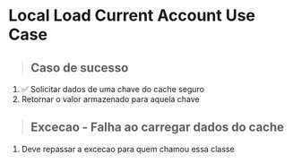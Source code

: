 # Local Load Current Account Use Case

> ## Caso de sucesso
1. ✅ Solicitar dados de uma chave do cache seguro
2. Retornar o valor armazenado para aquela chave

> ## Excecao - Falha ao carregar dados do cache
1. Deve repassar a excecao para quem chamou essa classe
